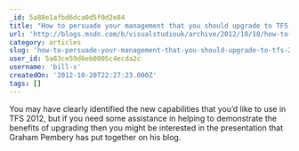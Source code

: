 ```yaml
---
_id: 5a88e1afbd6dca0d5f0d2e84
title: "How to persuade your management that you should upgrade to TFS 2012"
url: 'http://blogs.msdn.com/b/visualstudiouk/archive/2012/10/18/how-to-persuade-your-management-that-you-should-upgrade-to-tfs-2012.aspx'
category: articles
slug: 'how-to-persuade-your-management-that-you-should-upgrade-to-tfs-2012'
user_id: 5a83ce59d6eb0005c4ecda2c
username: 'bill-s'
createdOn: '2012-10-20T22:27:23.000Z'
tags: []
---
```


You may have clearly identified the new capabilities that you’d like to use in TFS 2012, but if you need some assistance in helping to demonstrate the benefits of upgrading then you might be interested in the presentation that Graham Pembery has put together on his blog.
